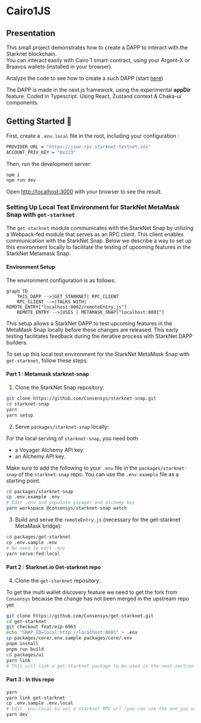 # Cairo1JS

## Presentation

This small project demonstrates how to create a DAPP to interact with the Starknet blockchain.  
You can interact easily with Cairo 1 smart-contract, using your Argent-X or Braavos wallets (installed in your browser).  

Analyze the code to see how to create a such DAPP (start [here](src/app/page.tsx))  

The DAPP is made in the next.js framework, using the experimental **appDir** feature. Coded in Typescript. Using React, Zustand context & Chaka-ui components.

## Getting Started 🚀

First, create a `.env.local` file in the root, including your configuration :
```bash
PROVIDER_URL = "https://json-rpc.starknet-testnet.xxx"
ACCOUNT_PRIV_KEY = "0x123"
```

Then, run the development server:

```bash
npm i
npm run dev
```

Open [http://localhost:3000](http://localhost:3000) with your browser to see the result.  

### Setting Up Local Test Environment for StarkNet MetaMask Snap with `get-starknet`

The `get-starknet` module communicates with the StarkNet Snap by utilizing a Webpack-fed module that serves as an RPC client. 
This client enables communication with the StarkNet Snap. Below we describe a way to set up this environment locally to facilitate the testing 
of upcoming features in the StarkNet Metamask Snap.

#### Environment Setup

The environment configuration is as follows:

```mermaid
graph TD
    THIS_DAPP -->|GET_STARKNET| RPC_CLIENT
    RPC_CLIENT -->|TALKS WITH| REMOTE_ENTRY["localhost:8082/remoteEntry.js"]
    REMOTE_ENTRY -->|USES | METAMASK_SNAP["localhost:8081"]
```

This setup allows a StarkNet DAPP to test upcoming features in the MetaMask Snap locally before these changes are released. This early testing facilitates feedback during the iterative process with StarkNet DAPP builders.

To set up this local test environment for the StarkNet MetaMask Snap with `get-starknet`, follow these steps:

#### Part 1 : Metamask starknet-snap

1. Clone the StarkNet Snap repository:

```bash
git clone https://github.com/Consensys/starknet-snap.git
cd starknet-snap
yarn 
yarn setup 
```

2. Serve `packages/starknet-snap` locally:

For the local serving of `starknet-snap`, you need both 
- a Voyager Alchemy API key. 
- an Alchemy API key. 

Make sure to add the following to your `.env` file in the `packages/starknet-snap` of the `starknet-snap` repo.
You can use the `.env.example` file as a starting point.

```bash
cd packages/starknet-snap 
cp .env.example .env 
# Edit .env and populate voyager and alchemy key
yarn workspace @consensys/starknet-snap watch
```

3. Build and serve the `remoteEntry.js` (necessary for the get-starknet MetaMask bridge):

```bash
cd packages/get-starknet
cp .env.sample .env 
# No need to edit .env
yarn serve:fed:local
```

#### Part 2 : Starknet.io Get-starknet repo

4. Clone the `get-starknet` repository:

To get the multi wallet discovery feature we need to get the fork from `Consensys` because the 
change has not been merged in the upstream repo yet

```bash
git clone https://github.com/Consensys/get-starknet.git
cd get-starknet
git checkout feat/eip-6963
echo "SNAP_ID=local:http://localhost:8081" > .env
cp packages/core/.env.sample packages/core/.env
pnpm install 
pnpm run build 
cd packages/ui
yarn link 
# This will link a get-starknet package to be used in the next section. 
```

#### Part 3 : In this repo 

```bash
yarn
yarn link get-starknet 
cp .env.sample .env.local
# Edit .env.local to set a starknet RPC url (you can use the one you used in Part 1)
yarn dev
```
